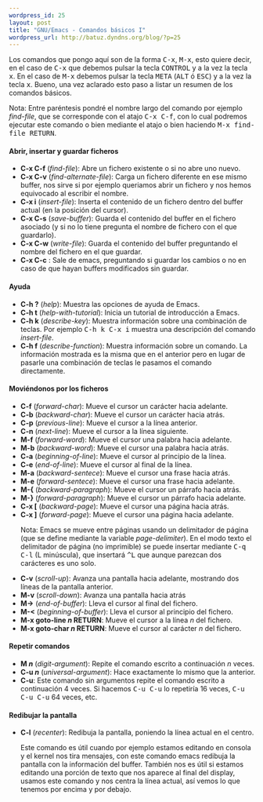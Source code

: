 ```yaml
--- 
wordpress_id: 25
layout: post
title: "GNU/Emacs - Comandos básicos I"
wordpress_url: http://batuz.dyndns.org/blog/?p=25
---
```

Los comandos que pongo aquí son de la forma <tt>C-x</tt>, <tt>M-x</tt>, esto quiere decir, en el caso de <tt>C-x</tt> que debemos pulsar la tecla <tt>CONTROL</tt> y a la vez la tecla <tt>x</tt>. En el caso de <tt>M-x</tt> debemos pulsar la tecla <tt>META</tt> (<tt>ALT</tt> ó <tt>ESC</tt>) y a la vez la tecla <tt>x</tt>. Bueno, una vez aclarado esto paso a listar un resumen de los comandos básicos. 

Nota: Entre paréntesis pondré el nombre largo del comando por ejemplo <i>find-file</i>, que se corresponde con el atajo <tt>C-x C-f</tt>, con lo cual podremos ejecutar este comando o bien mediante el atajo o bien haciendo <tt>M-x find-file RETURN</tt>.

<h4>Abrir, insertar y guardar ficheros</h4>
<ul>
<li><b>C-x C-f</b> (<i>find-file</i>): Abre un fichero existente o si no abre uno nuevo.</li>
<li><b>C-x C-v</b> (<i>find-alternate-file</i>): Carga un fichero diferente en ese mismo buffer, nos sirve si por ejemplo queriamos abrir un fichero y nos hemos equivocado al escribir el nombre.</li>
<li><b>C-x i</b> (<i>insert-file</i>): Inserta el contenido de un fichero dentro del buffer actual (en la posición del cursor).</li>
<li><b>C-x C-s</b> (<i>save-buffer</i>): Guarda el contenido del buffer en el fichero asociado (y si no lo tiene pregunta el nombre de fichero con el que guardarlo).</li>
<li><b>C-x C-w</b> (<i>write-file</i>): Guarda el contenido del buffer preguntando el nombre del fichero en el que guardar.</li>
<li><b>C-x C-c</b> : Sale de emacs, preguntando si guardar los cambios o no en caso de que hayan buffers modificados sin guardar.
</li></ul>

<h4>Ayuda</h4>
<ul>
<li><b>C-h ?</b> (<i>help</i>): Muestra las opciones de ayuda de Emacs.</li>
<li><b>C-h t</b> (<i>help-with-tutorial</i>): Inicia un tutorial de introducción a Emacs.</li>
<li><b>C-h k</b> (<i>describe-key</i>): Muestra información sobre una combinación de teclas. Por ejemplo <tt>C-h k C-x i</tt> muestra una descripción del comando <i>insert-file</i>.</li>
<li><b>C-h f</b> (<i>describe-function</i>): Muestra información sobre un comando. La información mostrada es la misma que en el anterior pero en lugar de pasarle una combinación de teclas le pasamos el comando directamente.</li>
</ul>

<h4>Moviéndonos por los ficheros</h4>
<ul>
<li><b>C-f</b> (<i>forward-char</i>): Mueve el cursor un carácter hacia adelante.</li>
<li><b>C-b</b> (<i>backward-char</i>): Mueve el cursor un carácter hacia atrás.</li>
<li><b>C-p</b> (<i>previous-line</i>): Mueve el cursor a la línea anterior.</li>
<li><b>C-n</b> (<i>next-line</i>): Mueve el cursor a la línea siguiente.</li>
<li><b>M-f</b> (<i>forward-word</i>): Mueve el cursor una palabra hacia adelante.</li>
<li><b>M-b</b> (<i>backward-word</i>): Mueve el cursor una palabra hacia atrás.</li>
<li><b>C-a</b> (<i>beginning-of-line</i>): Mueve el cursor al principio de la línea.</li>
<li><b>C-e</b> (<i>end-of-line</i>): Mueve el cursor al final de la línea.</li>
<li><b>M-a</b> (<i>backward-sentece</i>): Mueve el cursor una frase hacia atrás.</li>
<li><b>M-e</b> (<i>forward-sentece</i>): Mueve el cursor una frase hacia adelante.</li>
<li><b>M-{</b> (<i>backward-paragraph</i>): Mueve el cursor un párrafo hacia atrás.</li>
<li><b>M-}</b> (<i>forward-paragraph</i>): Mueve el cursor un párrafo hacia adelante.</li>
<li><b>C-x [</b> (<i>backward-page</i>): Mueve el cursor una página hacia atrás.</li>
<li><b>C-x ]</b> (<i>forward-page</i>): Mueve el cursor una página hacia adelante.<p>Nota: Emacs se mueve entre páginas usando un delimitador de página (que se define mediante la variable <i>page-delimiter</i>). En el modo texto el delimitador de página (no imprimible) se puede insertar mediante <tt>C-q C-l</tt> (L minúscula), que insertará <tt>^L</tt> que aunque parezcan dos carácteres es uno solo.</p></li>

<li><b>C-v</b> (<i>scroll-up</i>): Avanza una pantalla hacia adelante, mostrando dos líneas de la pantalla anterior.</li>
<li><b>M-v</b> (<i>scroll-down</i>): Avanza una pantalla hacia atrás</li>
<li><b>M-&gt;</b> (<i>end-of-buffer</i>): Lleva el cursor al final del fichero.</li>
<li><b>M-&lt;</b> (<i>beginning-of-buffer</i>): Lleva el cursor al principio del fichero.</li>
<li><b>M-x goto-line <i>n</i> RETURN</b>: Mueve el cursor a la línea <i>n</i> del fichero.</li>
<li><b>M-x goto-char <i>n</i> RETURN</b>: Mueve el cursor al carácter <i>n</i> del fichero.</li>
</ul>

<h4>Repetir comandos</h4>
<ul>
<li><b>M <i>n</i></b> (<i>digit-argument</i>): Repite el comando escrito a continuación <i>n</i> veces.</li>
<li><b>C-u <i>n</i></b> (<i>universal-argument</i>): Hace exactamente lo mismo que la anterior.</li>
<li><b>C-u</b>: Este comando sin argumentos repite el comando escrito a continuación 4 veces. Si hacemos <tt>C-u C-u</tt> lo repetiría 16 veces, <tt>C-u C-u C-u</tt> 64 veces, etc.
</li></ul>

<h4>Redibujar la pantalla</h4>
<ul><li><b>C-l</b> (<i>recenter</i>): Redibuja la pantalla, poniendo la línea actual en el centro.<p>Este comando es útil cuando por ejemplo estamos editando en consola y el kernel nos tira mensajes, con este comando emacs redibuja la pantalla con la información del buffer. También nos es útil si estamos editando una porción de texto que nos aparece al final del display, usamos este comando y nos centra la línea actual, así vemos lo que tenemos por encima y por debajo.</p></li></ul>
